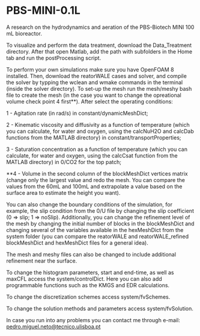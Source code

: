 # PBS-MINI-0.1L
A research on the hydrodynamics and aeration of the PBS-Biotech MINI 100 mL bioreactor.

To visualize and perform the data treatment, download the Data_Treatment directory. After that open Matlab, add the path with subfolders in the Home tab and run the postProcessing script.

To perform your own simulations make sure you have OpenFOAM 8 installed. Then, download the reatorWALE cases and solver, and compile the solver by typping the wclean and wmake commands in the terminal (inside the solver directory). To set-up the mesh run the mesh/meshy bash file to create the mesh (in the case you want to change the opreational volume check point 4 first**). After select the operating conditions:

1 - Agitation rate (in rad/s) in constant/dynamicMeshDict;

2 - Kinematic viscosity and diffusivity as a function of temperature (which you can calculate, for water and oxygen, using the calcNuH2O and calcDab functions from the MATLAB directory) in constant/transportProperties;

3 - Saturation concentration as a function of temperature (which you can calculate, for water and oxygen, using the calcCsat function from the MATLAB directory) in 0/CO2 for the top patch;

**4 - Volume in the second column of the blockMeshDict vertices matrix (change only the largest value and redo the mesh. You can compare the values from the 60mL and 100mL and extrapolate a value based on the surface area to estimate the height you want).

You can also change the boundary conditions of the simulation, for example, the slip condition from the 0/U file by changing the slip coefficient (0 => slip; 1 => noSlip).
Additionally, you can change the refinement level of the mesh by changing the initial number of blocks in the blockMeshDict and changing several of the variables available in the hexMeshDict from the system folder (you can compare the reatorWALE and reatorWALE_refined blockMeshDict and hexMeshDict files for a general idea).

The mesh and meshy files can also be changed to include additional refinement near the surface.

To change the histogram parameters, start and end-time, as well as maxCFL access the system/controlDict. Here you can also add programmable functions such as the KMGS and EDR calculations.

To change the discretization schemes access system/fvSchemes.

To change the solution methods and parameters access system/fvSolution.

In case you run into any problems you can contact me through e-mail: pedro.miguel.neto@tecnico.ulisboa.pt
